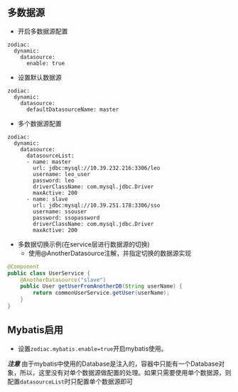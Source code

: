 ## 多数据源

- 开启多数据源配置
```
zodiac: 
  dynamic: 
    datasource: 
      enable: true
```

- 设置默认数据源
```
zodiac: 
  dynamic: 
    datasource: 
      defaultDatasourceName: master
```

- 多个数据源配置
```
zodiac:
  dynamic:
    datasource:
      datasourceList:
      - name: master
        url: jdbc:mysql://10.39.232.216:3306/leo
        username: leo_user
        password: leo
        driverClassName: com.mysql.jdbc.Driver
        maxActive: 200
      - name: slave
        url: jdbc:mysql://10.39.251.178:3306/sso
        username: ssouser
        password: ssopassword
        driverClassName: com.mysql.jdbc.Driver
        maxActive: 200
```

- 多数据切换示例(在service层进行数据源的切换)
    - 使用@AnotherDatasource注解，并指定切换的数据源实现
```java
@Component
public class UserService {
    @AnotherDatasource("slave")
    public User getUserFromAnotherDB(String userName) {
        return commonUserService.getUser(userName);
    }
}
```

## Mybatis启用
- 设置`zodiac.mybatis.enable=true`开启mybatis使用。

***注意***
由于mybatis中使用的Database是注入的，容器中只能有一个Database对象，所以，这里没有对单个数据源做配置的处理。如果只需要使用单个数据源，则配置`datasourceList`时只配置单个数据源即可